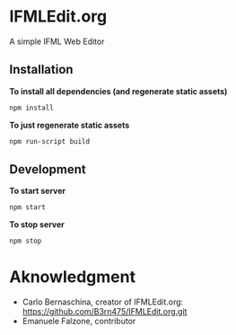 # IFMLEdit.org

A simple IFML Web Editor

## Installation

__To install all dependencies (and regenerate static assets)__
```bash
npm install
```

__To just regenerate static assets__
```bash
npm run-script build
```

## Development

__To start server__
```bash
npm start
```

__To stop server__
```bash
npm stop
```
# Aknowledgment
- Carlo Bernaschina, creator of IFMLEdit.org: https://github.com/B3rn475/IFMLEdit.org.git
- Emanuele Falzone, contributor
